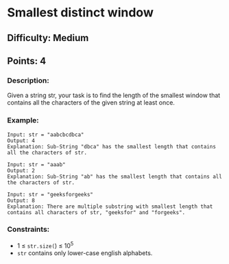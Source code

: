 # Smallest distinct window
## Difficulty: Medium
## Points: 4
### Description:
Given a string str, your task is to find the length of the smallest window that contains all the characters of the given string at least once.

### Example:
```
Input: str = "aabcbcdbca"
Output: 4
Explanation: Sub-String "dbca" has the smallest length that contains all the characters of str.
```
```
Input: str = "aaab"
Output: 2
Explanation: Sub-String "ab" has the smallest length that contains all the characters of str.
```
```
Input: str = "geeksforgeeks"
Output: 8
Explanation: There are multiple substring with smallest length that contains all characters of str, "geeksfor" and "forgeeks". 
```
### Constraints:
- 1 ≤ `str.size(`) ≤ 10<sup>5</sup>
- `str` contains only lower-case english alphabets.